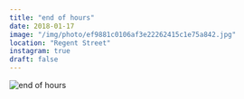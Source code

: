 ```yaml
---
title: "end of hours"
date: 2018-01-17
image: "/img/photo/ef9881c0106af3e22262415c1e75a842.jpg"
location: "Regent Street"
instagram: true
draft: false
---
```


![end of hours](/img/photo/ef9881c0106af3e22262415c1e75a842.jpg)
